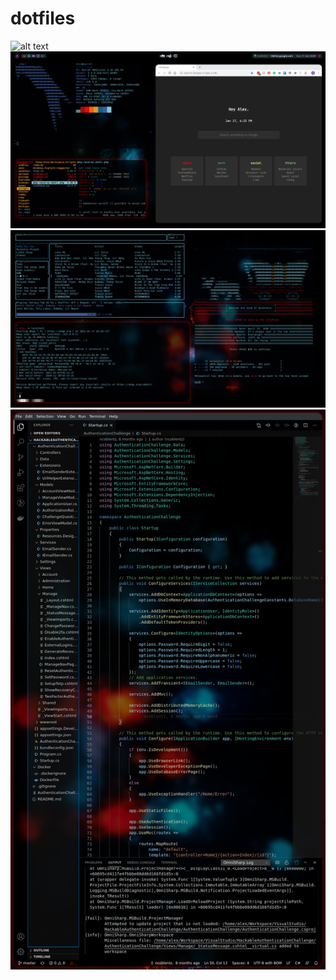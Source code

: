 # dotfiles
![alt text](https://github.com/Alexander-Mages/i3-dotfiles/blob/main/full-nocursor.png?raw=true)
![alt text](https://github.com/Alexander-Mages/i3-dotfiles/blob/main/main-screen.png?raw=true)
![alt text](https://github.com/Alexander-Mages/i3-dotfiles/blob/main/secondscreen.png?raw=true)
![alt text](https://github.com/Alexander-Mages/i3-dotfiles/blob/main/thirdscreen.png?raw=true)
